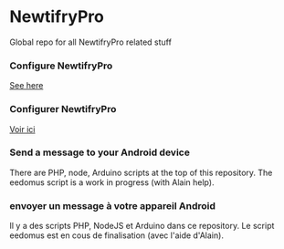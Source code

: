# NewtifryPro
Global repo for all NewtifryPro related stuff

### Configure NewtifryPro
  [See here](https://github.com/thunderace/NewtifryPro/blob/master/Documentation/NewtifryPro/StartHere.md)
  
### Configurer NewtifryPro
  [Voir ici](https://github.com/thunderace/NewtifryPro/blob/master/Documentation/NewtifryPro/CommencerIci.md)

### Send a message to your Android device
There are PHP, node, Arduino scripts at the top of this repository.
The eedomus script is a work in progress (with Alain help).

### envoyer un message à votre appareil Android
Il y a des scripts PHP, NodeJS et Arduino dans ce repository.
Le script eedomus est en cous de finalisation (avec l'aide d'Alain).
  
